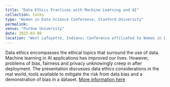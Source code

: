 ```yaml
---
title: "Data Ethics Practices with Machine Learning and AI"
collection: talks
type: "Women in Data Science Conference, Stanford University"
permalink: 
venue: "Purdue University"
date: 2022-03-08
location: "West Lafayette, Indiana; Conference affiliated to Women in Data Science, Stanford University"
---
```

Data ethics encompasses the ethical topics that surround the use of data. Machine learning in AI applications has improved our lives. However, problems of bias, fairness and privacy unknowingly creep in after deployment. The presentation discusses data ethics considerations in the real world, tools available to mitigate the risk from data bias and a demonstration of bias in a dataset.
[More information here](https://sites.lib.purdue.edu/wids/)

